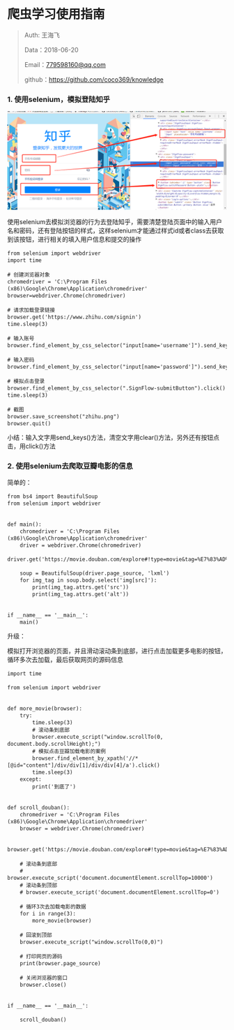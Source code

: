 
# 爬虫学习使用指南

>Auth: 王海飞
>
>Data：2018-06-20
>
>Email：779598160@qq.com
>
>github：https://github.com/coco369/knowledge 


### 1. 使用selenium，模拟登陆知乎

![图](images/zhihu_signin.png)

使用selenium去模拟浏览器的行为去登陆知乎，需要清楚登陆页面中的输入用户名和密码，还有登陆按钮的样式，这样selenium才能通过样式id或者class去获取到该按钮，进行相关的填入用户信息和提交的操作

	from selenium import webdriver
	import time

	# 创建浏览器对象
	chromedriver = 'C:\Program Files (x86)\Google\Chrome\Application\chromedriver'
	browser=webdriver.Chrome(chromedriver)

	# 请求加载登录链接
	browser.get('https://www.zhihu.com/signin')
	time.sleep(3)

	# 输入账号
	browser.find_element_by_css_selector("input[name='username']").send_keys('17078075655')

	# 输入密码
	browser.find_element_by_css_selector("input[name='password']").send_keys('19910825580lb')

	# 模拟点击登录
	browser.find_element_by_css_selector(".SignFlow-submitButton").click()
	time.sleep(3)

	# 截图
	browser.save_screenshot("zhihu.png")
	browser.quit()

小结：输入文字用send_keys()方法，清空文字用clear()方法，另外还有按钮点击，用click()方法


### 2. 使用selenium去爬取豆瓣电影的信息
	
简单的：

	from bs4 import BeautifulSoup
	from selenium import webdriver
	
	
	def main():
	    chromedriver = 'C:\Program Files (x86)\Google\Chrome\Application\chromedriver'
	    driver = webdriver.Chrome(chromedriver)
	    driver.get('https://movie.douban.com/explore#!type=movie&tag=%E7%83%AD%E9%97%A8&sort=recommend&page_limit=20&page_start=0')
	    
		soup = BeautifulSoup(driver.page_source, 'lxml')
	    for img_tag in soup.body.select('img[src]'):
	        print(img_tag.attrs.get('src'))
	        print(img_tag.attrs.get('alt'))
	
	
	if __name__ == '__main__':
	    main()

升级：

模拟打开浏览器的页面，并且滑动滚动条到底部，进行点击加载更多电影的按钮，循环多次去加载，最后获取网页的源码信息

	import time
	
	from selenium import webdriver
	
	
	def more_movie(browser):
	    try:
	        time.sleep(3)
	        # 滚动条到底部
	        browser.execute_script("window.scrollTo(0, document.body.scrollHeight);")
	        # 模拟点击豆瓣加载电影的案例
	        browser.find_element_by_xpath('//*[@id="content"]/div/div[1]/div/div[4]/a').click()
	        time.sleep(3)
	    except:
	        print('到底了')
	
	
	def scroll_douban():
	    chromedriver = 'C:\Program Files (x86)\Google\Chrome\Application\chromedriver'
	    browser = webdriver.Chrome(chromedriver)
	
	    browser.get('https://movie.douban.com/explore#!type=movie&tag=%E7%83%AD%E9%97%A8&sort=recommend&page_limit=20&page_start=0')
	
	    # 滚动条到底部
	    # browser.execute_script('document.documentElement.scrollTop=10000')
	    # 滚动条到顶部
	    # browser.execute_script('document.documentElement.scrollTop=0')
	
	    # 循环3次去加载电影的数据
	    for i in range(3):
	        more_movie(browser)
	
	    # 回滚到顶部
	    browser.execute_script("window.scrollTo(0,0)")
	
	    # 打印网页的源码
	    print(browser.page_source)
	
	    # 关闭浏览器的窗口
	    browser.close()
	
	
	if __name__ == '__main__':
	
	    scroll_douban()
	
